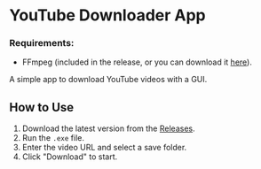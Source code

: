 # YouTube Downloader App

### Requirements:
- FFmpeg (included in the release, or you can download it [here](https://ffmpeg.org/download.html)).

A simple app to download YouTube videos with a GUI.

## How to Use
1. Download the latest version from the [Releases](https://github.com/Abdel-Ra7man/YouTube-Downloader-App/releases).
2. Run the `.exe` file.
3. Enter the video URL and select a save folder.
4. Click "Download" to start.

